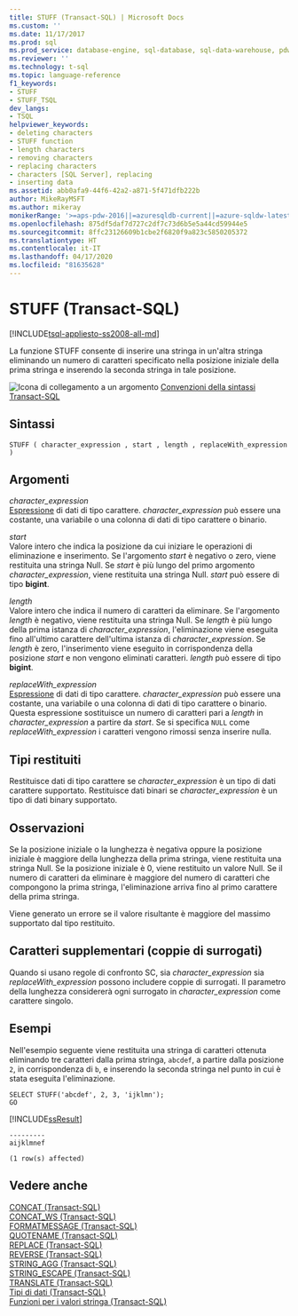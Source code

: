 ```yaml
---
title: STUFF (Transact-SQL) | Microsoft Docs
ms.custom: ''
ms.date: 11/17/2017
ms.prod: sql
ms.prod_service: database-engine, sql-database, sql-data-warehouse, pdw
ms.reviewer: ''
ms.technology: t-sql
ms.topic: language-reference
f1_keywords:
- STUFF
- STUFF_TSQL
dev_langs:
- TSQL
helpviewer_keywords:
- deleting characters
- STUFF function
- length characters
- removing characters
- replacing characters
- characters [SQL Server], replacing
- inserting data
ms.assetid: abb0afa9-44f6-42a2-a871-5f471dfb222b
author: MikeRayMSFT
ms.author: mikeray
monikerRange: '>=aps-pdw-2016||=azuresqldb-current||=azure-sqldw-latest||>=sql-server-2016||=sqlallproducts-allversions||>=sql-server-linux-2017||=azuresqldb-mi-current'
ms.openlocfilehash: 875df5daf7d727c2df7c73d6b5e5a44cd59944e5
ms.sourcegitcommit: 8ffc23126609b1cbe2f6820f9a823c5850205372
ms.translationtype: HT
ms.contentlocale: it-IT
ms.lasthandoff: 04/17/2020
ms.locfileid: "81635628"
---
```

# <a name="stuff-transact-sql"></a>STUFF (Transact-SQL)
[!INCLUDE[tsql-appliesto-ss2008-all-md](../../includes/tsql-appliesto-ss2008-all-md.md)]

  La funzione STUFF consente di inserire una stringa in un'altra stringa eliminando un numero di caratteri specificato nella posizione iniziale della prima stringa e inserendo la seconda stringa in tale posizione.  
  
 ![Icona di collegamento a un argomento](../../database-engine/configure-windows/media/topic-link.gif "Icona di collegamento a un argomento") [Convenzioni della sintassi Transact-SQL](../../t-sql/language-elements/transact-sql-syntax-conventions-transact-sql.md)  
  
## <a name="syntax"></a>Sintassi  
  
```syntaxsql
STUFF ( character_expression , start , length , replaceWith_expression )  
```  
  
## <a name="arguments"></a>Argomenti  
 *character_expression*  
 [Espressione](../../t-sql/language-elements/expressions-transact-sql.md) di dati di tipo carattere. *character_expression* può essere una costante, una variabile o una colonna di dati di tipo carattere o binario.  
  
 *start*  
 Valore intero che indica la posizione da cui iniziare le operazioni di eliminazione e inserimento. Se l'argomento *start* è negativo o zero, viene restituita una stringa Null. Se *start* è più lungo del primo argomento *character_expression*, viene restituita una stringa Null. *start* può essere di tipo **bigint**.  
  
 *length*  
 Valore intero che indica il numero di caratteri da eliminare. Se l'argomento *length* è negativo, viene restituita una stringa Null. Se *length* è più lungo della prima istanza di *character_expression*, l'eliminazione viene eseguita fino all'ultimo carattere dell'ultima istanza di *character_expression*.  Se *length* è zero, l'inserimento viene eseguito in corrispondenza della posizione *start* e non vengono eliminati caratteri. *length* può essere di tipo **bigint**.

 *replaceWith_expression*  
 [Espressione](../../t-sql/language-elements/expressions-transact-sql.md) di dati di tipo carattere. *character_expression* può essere una costante, una variabile o una colonna di dati di tipo carattere o binario. Questa espressione sostituisce un numero di caratteri pari a *length* in *character_expression* a partire da *start*. Se si specifica `NULL` come *replaceWith_expression* i caratteri vengono rimossi senza inserire nulla.   
  
## <a name="return-types"></a>Tipi restituiti  
 Restituisce dati di tipo carattere se *character_expression* è un tipo di dati carattere supportato. Restituisce dati binari se *character_expression* è un tipo di dati binary supportato.  
  
## <a name="remarks"></a>Osservazioni  
 Se la posizione iniziale o la lunghezza è negativa oppure la posizione iniziale è maggiore della lunghezza della prima stringa, viene restituita una stringa Null. Se la posizione iniziale è 0, viene restituito un valore Null. Se il numero di caratteri da eliminare è maggiore del numero di caratteri che compongono la prima stringa, l'eliminazione arriva fino al primo carattere della prima stringa.  

Viene generato un errore se il valore risultante è maggiore del massimo supportato dal tipo restituito.  
  
## <a name="supplementary-characters-surrogate-pairs"></a>Caratteri supplementari (coppie di surrogati)  
 Quando si usano regole di confronto SC, sia *character_expression* sia *replaceWith_expression* possono includere coppie di surrogati. Il parametro della lunghezza considererà ogni surrogato in *character_expression* come carattere singolo.  
  
## <a name="examples"></a>Esempi  
 Nell'esempio seguente viene restituita una stringa di caratteri ottenuta eliminando tre caratteri dalla prima stringa, `abcdef`, a partire dalla posizione `2`, in corrispondenza di `b`, e inserendo la seconda stringa nel punto in cui è stata eseguita l'eliminazione.  
  
```  
SELECT STUFF('abcdef', 2, 3, 'ijklmn');  
GO  
```  
  
 [!INCLUDE[ssResult](../../includes/ssresult-md.md)]  
  
```  
---------   
aijklmnef   
  
(1 row(s) affected)  
```  
  
## <a name="see-also"></a>Vedere anche  
 [CONCAT &#40;Transact-SQL&#41;](../../t-sql/functions/concat-transact-sql.md)  
 [CONCAT_WS &#40;Transact-SQL&#41;](../../t-sql/functions/concat-ws-transact-sql.md)  
 [FORMATMESSAGE &#40;Transact-SQL&#41;](../../t-sql/functions/formatmessage-transact-sql.md)  
 [QUOTENAME &#40;Transact-SQL&#41;](../../t-sql/functions/quotename-transact-sql.md)  
 [REPLACE &#40;Transact-SQL&#41;](../../t-sql/functions/replace-transact-sql.md)  
 [REVERSE &#40;Transact-SQL&#41;](../../t-sql/functions/reverse-transact-sql.md)  
 [STRING_AGG &#40;Transact-SQL&#41;](../../t-sql/functions/string-agg-transact-sql.md)  
 [STRING_ESCAPE &#40;Transact-SQL&#41;](../../t-sql/functions/string-escape-transact-sql.md)  
 [TRANSLATE &#40;Transact-SQL&#41;](../../t-sql/functions/translate-transact-sql.md)  
 [Tipi di dati &#40;Transact-SQL&#41;](../../t-sql/data-types/data-types-transact-sql.md)   
 [Funzioni per i valori stringa &#40;Transact-SQL&#41;](../../t-sql/functions/string-functions-transact-sql.md)  

